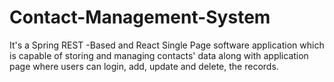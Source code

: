# Contact-Management-System
It's a Spring REST -Based and React Single Page software application which is capable of storing and managing contacts' data along with application page where users can login, add, update and delete, the records.

